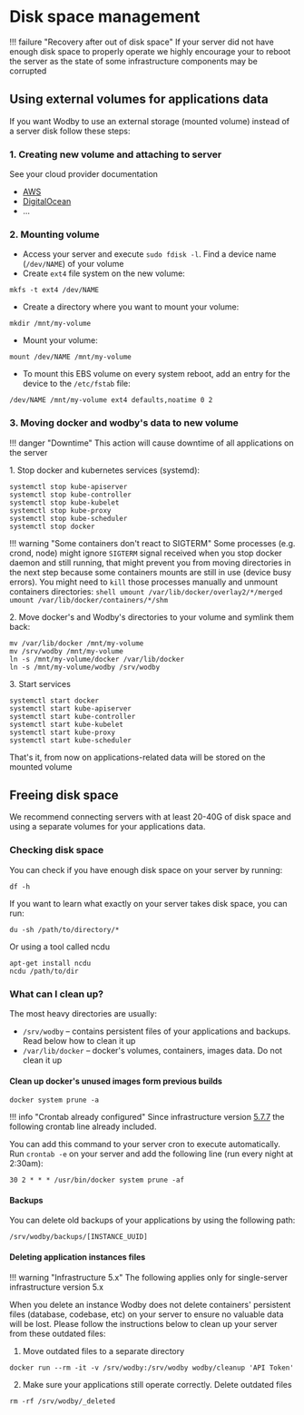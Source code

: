 # Disk space management

!!! failure "Recovery after out of disk space"
    If your server did not have enough disk space to properly operate we highly encourage your to reboot the server as the state of some infrastructure components may be corrupted

## Using external volumes for applications data

If you want Wodby to use an external storage (mounted volume) instead of a server disk follow these steps:

### 1. Creating new volume and attaching to server

See your cloud provider documentation

* [AWS](https://docs.aws.amazon.com/AWSEC2/latest/UserGuide/EBSVolumes.html)
* [DigitalOcean](https://www.digitalocean.com/docs/volumes/how-to)
* ...

### 2. Mounting volume
 
* Access your server and execute `sudo fdisk -l`. Find a device name (`/dev/NAME`) of your volume
* Create `ext4` file system on the new volume:
```shell
mkfs -t ext4 /dev/NAME
``` 
* Create a directory where you want to mount your volume:
```shell
mkdir /mnt/my-volume
```
* Mount your volume:
```shell
mount /dev/NAME /mnt/my-volume
``` 
* To mount this EBS volume on every system reboot, add an entry for the device to the `/etc/fstab` file:    
```shell
/dev/NAME /mnt/my-volume ext4 defaults,noatime 0 2
```

### 3. Moving docker and wodby's data to new volume

!!! danger "Downtime" 
    This action will cause downtime of all applications on the server

1\. Stop docker and kubernetes services (systemd):

```shell
systemctl stop kube-apiserver
systemctl stop kube-controller
systemctl stop kube-kubelet
systemctl stop kube-proxy
systemctl stop kube-scheduler
systemctl stop docker
```

!!! warning "Some containers don't react to SIGTERM" 
    Some processes (e.g. crond, node) might ignore `SIGTERM` signal received when you stop docker daemon and still running, that might prevent you from moving directories in the next step because some containers mounts are still in use (device busy errors). You might need to `kill` those processes manually and unmount containers directories:
    ```shell
    umount /var/lib/docker/overlay2/*/merged
    umount /var/lib/docker/containers/*/shm
    ```  

2\. Move docker's and Wodby's directories to your volume and symlink them back:

```shell
mv /var/lib/docker /mnt/my-volume
mv /srv/wodby /mnt/my-volume
ln -s /mnt/my-volume/docker /var/lib/docker
ln -s /mnt/my-volume/wodby /srv/wodby
```

3\. Start services

```shell
systemctl start docker
systemctl start kube-apiserver
systemctl start kube-controller
systemctl start kube-kubelet
systemctl start kube-proxy
systemctl start kube-scheduler
```

That's it, from now on applications-related data will be stored on the mounted volume

## Freeing disk space

We recommend connecting servers with at least 20-40G of disk space and using a separate volumes for your applications data. 

### Checking disk space

You can check if you have enough disk space on your server by running:

```shell
df -h
```

If you want to learn what exactly on your server takes disk space, you can run:

```shell
du -sh /path/to/directory/*
```

Or using a tool called ncdu 

```shell
apt-get install ncdu
ncdu /path/to/dir
```

### What can I clean up?

The most heavy directories are usually:

* `/srv/wodby` – contains persistent files of your applications and backups. Read below how to clean it up
* `/var/lib/docker` – docker's volumes, containers, images data. Do not clean it up

#### Clean up docker's unused images form previous builds

```shell
docker system prune -a
```

!!! info "Crontab already configured"
    Since infrastructure version [5.7.7](maintenance.md) the following crontab line already included.

You can add this command to your server cron to execute automatically. Run `crontab -e` on your server and add the following line (run every night at 2:30am):
```shell
30 2 * * * /usr/bin/docker system prune -af
```

#### Backups

You can delete old backups of your applications by using the following path:
```shell
/srv/wodby/backups/[INSTANCE_UUID]
```

#### Deleting application instances files

!!! warning "Infrastructure 5.x"
    The following applies only for single-server infrastructure version 5.x

When you delete an instance Wodby does not delete containers' persistent files (database, codebase, etc) on your server to ensure no valuable data will be lost. Please follow the instructions below to clean up your server from these outdated files:

1. Move outdated files to a separate directory
```shell
docker run --rm -it -v /srv/wodby:/srv/wodby wodby/cleanup 'API Token'
```
2. Make sure your applications still operate correctly. Delete outdated files
```shell
rm -rf /srv/wodby/_deleted
```
